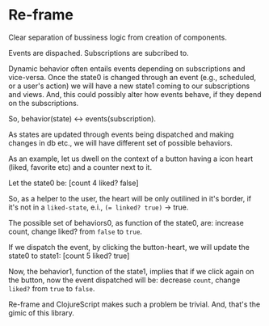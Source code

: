 # Re-frame

Clear separation of bussiness logic from creation of components.

Events are dispached.
Subscriptions are subcribed to.

Dynamic behavior often entails events depending on subscriptions and vice-versa. Once the state0 is changed through an event (e.g., scheduled, or a user's action) we will have a new state1 coming to our subscriptions and views. And, this could possibly alter how events behave, if they depend on the subscriptions.

So, behavior(state) <-> events(subscription).

As states are updated through events being dispatched and making changes in db etc., we will have different set of possible behaviors.

As an example, let us dwell on the context of a button having a icon heart (liked, favorite etc) and a counter next to it.

Let the state0 be: 
[count 4
 liked? false]

So, as a helper to the user, the heart will be only outilined in it's border, if it's not in a `liked-state`, e.i., `(= linked? true)` -> true.

The possible set of behaviors0, as function of the state0, are: increase count, change liked? from `false` to `true`.

If we dispatch the event, by clicking the button-heart, we will update the state0 to state1:
[count 5
 liked? true]

Now, the behavior1, function of the state1, implies that if we click again on the button, now the event dispatched will be: decrease `count`, change `liked?` from `true` to `false`.

Re-frame and ClojureScript makes such a problem be trivial. And, that's the gimic of this library.




